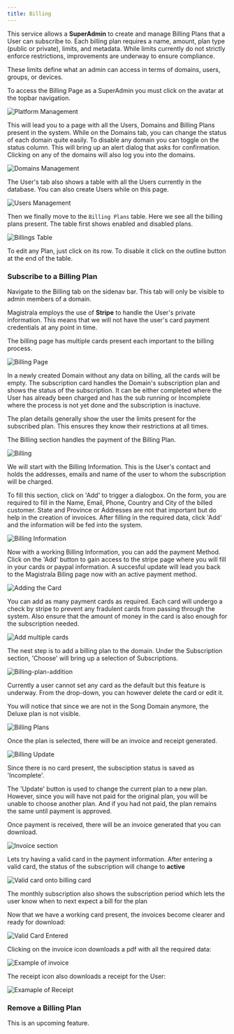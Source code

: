 ```yaml
---
title: Billing
---
```


This service allows a **SuperAdmin** to create and manage Billing Plans that a User can subscribe to.
Each billing plan requires a name, amount, plan type (public or private), limits, and metadata.
While limits currently do not strictly enforce restrictions, improvements are underway to ensure compliance.

These limits define what an admin can access in terms of domains, users, groups, or devices.

To access the Billing Page as a SuperAdmin you must click on the avatar at the topbar navigation.

![Platform Management](../docs/img/billing/platform-management-popuppng.png)

This will lead you to a page with all the Users, Domains and Billing Plans present in the system.
While on the Domains tab, you can change the status of each domain quite easily.
To disable any domain you can toggle on the status column.
This will bring up an alert dialog that asks for confirmation. Clicking on any of the domains will also log you into the domains.

![Domains Management](../docs/img/billing/domains-platform-management.png)

The User's tab also shows a table with all the Users currently in the database. You can also create Users while on this page.

![Users Management](../docs/img/billing/users-platform-management.png)

Then we finally move to the `Billing Plans` table.
Here we see all the billing plans present. The table first shows enabled and disabled plans.

![Billings Table](../docs/img/billing/billing-table.png)

To edit any Plan, just click on its row.
To disable it click on the outline button at the end of the table.

### Subscribe to a Billing Plan

Navigate to the Billing tab on the sidenav bar. This tab will only be visible to admin members of a domain.

Magistrala employs the use of **Stripe** to handle the User's private information.
This means that we will not have the user's card payment credentials at any point in time.

The billing page has multiple cards present each important to the billing process.

![Billing Page](../docs/img/billing/billing-page.png)

In a newly created Domain without any data on billing, all the cards will be empty.
The subscription card handles the Domain's subscription plan and shows the status of the subscription.
It can be either completed where the User has already been charged and has the sub running or Incomplete where the process is not yet done and the subscription is inactuve.

The plan details generally show the user the limits present for the subscribed plan. This ensures they know their restrictions at all times.

The Billing section handles the payment of the Billing Plan.

![Billing](../docs/img/billing/billing-info.png)

We will start with the Billing Information. This is the User's contact and holds the addresses,  emails and name of the user to whom the subscription will be charged.

To fill this section, click on 'Add' to trigger a dialogbox.
On the form, you are required to fill in the Name, Email, Phone, Country and City of the billed customer.
State and Province or Addresses are not that important but do help in the creation of invoices.
After filling in the required data, click 'Add' and the information will be fed into the system.

![Billing Information](../docs/img/billing/add-billing-information.png)

Now with a working Billing Information, you can add the payment Method.
Click on the 'Add' button to gain access to the stripe page where you will fill in your cards or paypal information.
A succesful update will lead you back to the Magistrala Biling page now with an active payment method.

![Adding the Card](../docs/img/billing/good-card.png)

You can add as many payment cards as required.
Each card will undergo a check by stripe to prevent any fradulent cards from passing through the system. Also ensure that the amount of money in the card is also enough for the subscription needed.

![Add multiple cards](../docs/img/billing/multiple-cards.png)

The nest step is to add a billing plan to the domain. Under the Subscription section, 'Choose' will bring up a selection of Subscriptions.  

![Billing-plan-addition](../docs/img/billing/sub-plan.png)

Currently a user cannot set any card as the default but this feature is underway.
From the drop-down, you can however delete the card or edit it.

You will notice that since we are not in the Song Domain anymore, the Deluxe plan is not visible.

![Billing Plans](../docs/img/billing/billing-cards.png)

Once the plan is selected, there will be an invoice and receipt generated.

![Billing Update](../docs/img/billing/updated-bill.png)

Since there is no card present, the subsciption status is saved as 'Incomplete'.

The 'Update' button is used to change the current plan to a new plan.
However, since you will have not paid for the original plan, you will be unable to choose another plan.
And if you had not paid, the plan remains the same until payment is approved.

Once payment is received, there will be an invoice generated that you can download.

![Invoice section](../docs/img/billing/invoice.png)

Lets try having a valid card in the payment information.
After entering a valid card, the status of the subscription will change to **active**

![Valid card onto billing card](../docs/img/billing/good-card-billing.png)

The monthly subscription also shows the subscription period which lets the user know when to next expect a bill for the plan

Now that we have a working card present, the invoices become clearer and ready for download:

![Valid Card Entered](../docs/img/billing/invoice-success.png)

Clicking on the invoice icon downloads a pdf with all the required data:

![Example of invoice](../docs/img/billing/invoice-download.png)

The receipt icon also downloads a receipt for the User:

![Examaple of Receipt](../docs/img/billing/receipt.png)

### Remove a Billing Plan

This is an upcoming feature.
